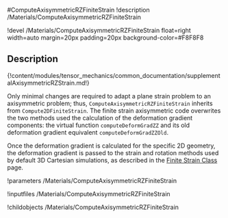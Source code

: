 #ComputeAxisymmetricRZFiniteStrain
!description /Materials/ComputeAxisymmetricRZFiniteStrain

!devel /Materials/ComputeAxisymmetricRZFiniteStrain float=right width=auto margin=20px padding=20px background-color=#F8F8F8

## Description
{!content/modules/tensor_mechanics/common_documentation/supplementalAxisymmetricRZStrain.md!}

Only minimal changes are required to adapt a plane strain problem to an axisymmetric problem; thus,
`ComputeAxisymmetricRZFiniteStrain` inherits from `Compute2DFiniteStrain`.  The finite strain axisymmetric code overwrites the two methods used the calculation of the deformation gradient components:  the virtual function `computeDeformGradZZ` and its old deformation gradient equivalent `computeDeformGradZZOld`.

Once the deformation gradient is calculated for the specific 2D geometry, the deformation gradient is passed to the strain and rotation methods used by default 3D Cartesian simulations, as described in the [Finite Strain Class](ComputeFiniteStrain.md) page.

!parameters /Materials/ComputeAxisymmetricRZFiniteStrain

!inputfiles /Materials/ComputeAxisymmetricRZFiniteStrain

!childobjects /Materials/ComputeAxisymmetricRZFiniteStrain
